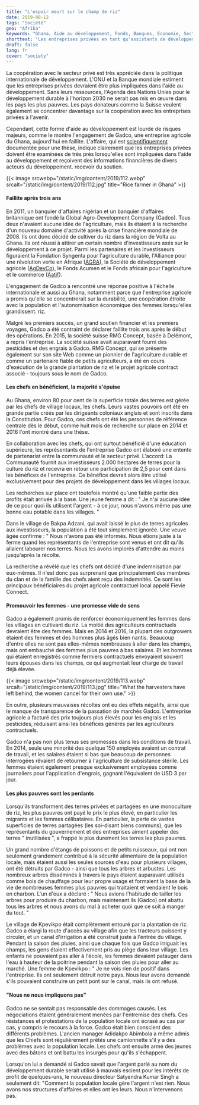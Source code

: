 ```yaml
---
title: "L'espoir meurt sur le champ de riz"
date: 2019-08-12
tags: "Société"
geo: "Afrika"
keywords: "Ghana, Aide au développement, Fonds, Banques, Economie, Secteur Privé, Gadco, Syngenta, AGRA, AgDevCo, Politique de Développement"
shorttext: "Les entreprises privées en tant qu'assistants de développement - cela comporte de grands risques. Étude de cas d'une entreprise agricole suisse au Ghana."
draft: false
lang: fr
cover: "society"
---
```


La coopération avec le secteur privé est très appréciée dans la politique internationale de développement. L'ONU et la Banque mondiale estiment que les entreprises privées devraient être plus impliquées dans l'aide au développement. Sans leurs ressources, l'Agenda des Nations Unies pour le développement durable à l'horizon 2030 ne serait pas mis en œuvre dans les pays les plus pauvres. Les pays donateurs comme la Suisse veulent également se concentrer davantage sur la coopération avec les entreprises privées à l'avenir.

Cependant, cette forme d'aide au développement est lourde de risques majeurs, comme le montre l'engagement de Gadco, une entreprise agricole du Ghana, aujourd'hui en faillite. L'affaire, qui est [scientifiquement](https://www.anthro.unibe.ch/ueber_uns/world_commons_week/index_ger.html "GHANA: Institutional change, gender and power relations. Case study of a ‘best practice’ large-scale land acquisition in Ghana.") documentée pour une thèse, indique clairement que les entreprises privées doivent être examinées de très près lorsqu'elles sont impliquées dans l'aide au développement et reçoivent des informations financières de divers acteurs du développement. recevoir du soutien.

{{< image srcwebp="/static/img/content/2019/112.webp" srcalt="/static/img/content/2019/112.jpg" title="Rice farmer in Ghana" >}}

#### Faillite après trois ans

En 2011, un banquier d'affaires nigérian et un banquier d'affaires britannique ont fondé la Global Agro-Development Company (Gadco). Tous deux n'avaient aucune idée de l'agriculture, mais ils étaient à la recherche d'un nouveau domaine d'activité après la crise financière mondiale de 2008. Ils ont donc décidé de cultiver du riz dans la région de Volta au Ghana. Ils ont réussi à attirer un certain nombre d'investisseurs axés sur le développement à ce projet. Parmi les partenaires et les investisseurs figuraient la Fondation Syngenta pour l'agriculture durable, l'Alliance pour une révolution verte en Afrique ([AGRA](https://en.wikipedia.org/wiki/Alliance_for_a_Green_Revolution_in_Africa "Alliance for a Green Revolution in Africa")), la Société de développement agricole ([AgDevCo](https://en.wikipedia.org/wiki/AgDevCo "AgDevCo")), le Fonds Acumen et le Fonds africain pour l'agriculture et le commerce ([Aatif](https://www.aatif.lu/home.html "Africa Agriculture and Trade Investment Fund")).

L'engagement de Gadco a rencontré une réponse positive à l'échelle internationale et aussi au Ghana, notamment parce que l'entreprise agricole a promis qu'elle se concentrerait sur la durabilité, une coopération étroite avec la population et l'autonomisation économique des femmes lorsqu'elles grandissent. riz.

Malgré les premiers succès, un grand soutien financier et les premiers voyages, Gadco a été contraint de déclarer faillite trois ans après le début des opérations. En 2015, la société suisse RMG Concept, basée à Delémont, a repris l'entreprise. La société suisse avait auparavant fourni des pesticides et des engrais à Gadco. RMG Concept, qui se présente également sur son site Web comme un pionnier de l'agriculture durable et comme un partenaire fiable de petits agriculteurs, a été en cours d'exécution de la grande plantation de riz et le projet agricole contract associé - toujours sous le nom de Gadco.

#### Les chefs en bénéficient, la majorité s'épuise

Au Ghana, environ 80 pour cent de la superficie totale des terres est gérée par les chefs de village locaux, les chefs. Leurs vastes pouvoirs ont été en grande partie créés par les dirigeants coloniaux anglais et sont inscrits dans la Constitution. Pour Gadco, ces chefs ont été les personnes de référence centrale dès le début, comme huit mois de recherche sur place en 2014 et 2016 l'ont montré dans une thèse.

En collaboration avec les chefs, qui ont surtout bénéficié d'une éducation supérieure, les représentants de l'entreprise Gadco ont élaboré une entente de partenariat entre la communauté et le secteur privé. L'accord: La Communauté fournit aux investisseurs 2.000 hectares de terres pour la culture du riz et recevra en retour une participation de 2,5 pour cent dans les bénéfices de l'entreprise. Ce bénéfice devrait alors être utilisé exclusivement pour des projets de développement dans les villages locaux.

Les recherches sur place ont toutefois montré qu'une faible partie des profits était arrivée à la base. Une jeune femme a dit : " Je n'ai aucune idée de ce pour quoi ils utilisent l'argent - à ce jour, nous n'avons même pas une bonne eau potable dans les villages. "

Dans le village de Bakpa Adzani, qui avait laissé le plus de terres agricoles aux investisseurs, la population a été tout simplement ignorée. Une veuve âgée confirme : " Nous n'avons pas été informés. Nous étions juste à la ferme quand les représentants de l'entreprise sont venus et ont dit qu'ils allaient labourer nos terres. Nous les avons implorés d'attendre au moins jusqu'après la récolte.

La recherche a révélé que les chefs ont décidé d'une indemnisation par eux-mêmes. Il n'est donc pas surprenant que principalement des membres du clan et de la famille des chefs aient reçu des indemnités. Ce sont les principaux bénéficiaires du projet agricole contractuel local appelé Fievie Connect.

#### Promouvoir les femmes - une promesse vide de sens

Gadco a également promis de renforcer économiquement les femmes dans les villages en cultivant du riz. La moitié des agriculteurs contractuels devraient être des femmes. Mais en 2014 et 2016, la plupart des outgrowers étaient des femmes et des hommes plus âgés bien nantis. Beaucoup d'entre elles ne sont pas elles-mêmes nombreuses à aller dans les champs, mais ont embauché des femmes plus pauvres à bas salaires. Et les hommes qui étaient enregistrés comme fermiers contractuels envoyaient souvent leurs épouses dans les champs, ce qui augmentait leur charge de travail déjà élevée.

{{< image srcwebp="/static/img/content/2019/113.webp" srcalt="/static/img/content/2019/113.jpg" title="What the harvesters have left behind, the women cancel for their own use." >}}

En outre, plusieurs mauvaises récoltes ont eu des effets négatifs, ainsi que le manque de transparence de la passation de marchés Gadco. L'entreprise agricole a facturé des prix toujours plus élevés pour les engrais et les pesticides, réduisant ainsi les bénéfices générés par les agriculteurs contractuels. 

Gadco n'a pas non plus tenus ses promesses dans les conditions de travail. En 2014, seule une minorité des quelque 150 employés avaient un contrat de travail, et les salaires étaient si bas que beaucoup de personnes interrogées rêvaient de retourner à l'agriculture de subsistance stérile. Les femmes étaient également presque exclusivement employées comme journaliers pour l'application d'engrais, gagnant l'équivalent de USD 3 par jour.

#### Les plus pauvres sont les perdants

Lorsqu'ils transforment des terres privées et partagées en une monoculture de riz, les plus pauvres ont payé le prix le plus élevé, en particulier les migrants et les femmes célibataires. En particulier, la perte de vastes superficies de terres partagées (les soi-disant biens communs), que les représentants du gouvernement et des entreprises aiment appeler des terres " inutilisées ", a frappé le plus durement les terres les plus pauvres.

Un grand nombre d'étangs de poissons et de petits ruisseaux, qui ont non seulement grandement contribué à la sécurité alimentaire de la population locale, mais étaient aussi les seules sources d'eau pour plusieurs villages, ont été détruits par Gadco - ainsi que tous les arbres et arbustes. Les nombreux arbres disséminés à travers le pays étaient auparavant utilisés comme bois de chauffage pour leur propre usage et formaient la base de la vie de nombreuses femmes plus pauvres qui traitaient et vendaient le bois en charbon. L'un d'eux a déclaré : " Nous avions l'habitude de tailler les arbres pour produire du charbon, mais maintenant ils (Gadco) ont abattu tous les arbres et nous avons du mal à acheter quoi que ce soit à manger du tout. "

Le village de Kpevikpo était complètement entouré par la plantation de riz. Gadco a élargi la route d'accès au village afin que les tracteurs puissent y circuler, et un canal d'irrigation a été construit juste à l'entrée du village. Pendant la saison des pluies, ainsi que chaque fois que Gadco irriguait les champs, les gens étaient effectivement pris au piège dans leur village. Les enfants ne pouvaient pas aller à l'école, les femmes devaient patauger dans l'eau à hauteur de la poitrine pendant la saison des pluies pour aller au marché. Une femme de Kpevikpo : " Je ne vois rien de positif dans l'entreprise. Ils ont seulement détruit notre pays. Nous leur avons demandé s'ils pouvaient construire un petit pont sur le canal, mais ils ont refusé.

#### "Nous ne nous impliquons pas"

Gadco ne se sentait pas responsable des dommages causés. Les négociations étaient généralement menées par l'entremise des chefs. Ces résistances et protestations de la population locale ont écrasé au cas par cas, y compris le recours à la force. Gadco était bien conscient des différents problèmes. L'ancien manager Adidakpo Abimbola a même admis que les Chiefs sont régulièrement prêtés une camionnette s'il y a des problèmes avec la population locale. Les chefs ont ensuite armé des jeunes avec des bâtons et ont battu les insurgés pour qu'ils s'échappent.

Lorsqu'on lui a demandé si Gadco savait que l'argent parlé au nom du développement durable serait utilisé à mauvais escient pour les intérêts de profit de quelques-uns, le nouveau directeur Satyendra Kumar Singh a seulement dit: "Comment la population locale gère l'argent n'est rien. Nous avons nos structures d'affaires et elles ont les leurs. Nous n'intervenons pas.
